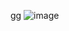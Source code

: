 gg
![image](https://user-images.githubusercontent.com/93448793/235796658-9913f6ea-f106-44f7-b0ca-0d097c789a6c.png)
